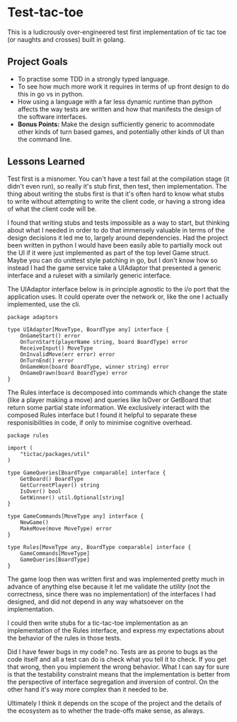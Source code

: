 # Test-tac-toe

This is a ludicrously over-engineered test first implementation of tic tac toe (or naughts and crosses) built in golang.

## Project Goals

 - To practise some TDD in a strongly typed language.
 - To see how much more work it requires in terms of up front design to do this in go vs in python.
 - How using a language with a far less dynamic runtime than python affects the way tests are written and how that manifests the design of the software interfaces.
 - **Bonus Points:** Make the design sufficiently generic to acommodate other kinds of turn based games, and potentially other kinds of UI than the command line.

## Lessons Learned

Test first is a misnomer. You can't have a test fail at the compilation stage (it didn't even run), so really it's stub first, then test, then implementation. The thing about writing the stubs first is that it's often hard to know what stubs to write without attempting to write the client code, or having a strong idea of what the client code will be.

I found that writing stubs and tests impossible as a way to start, but thinking about what I needed in order to do that immensely valuable in terms of the design decisions it led me to, largely around dependencies. Had the project been written in python I would have been easily able to partially mock out the UI if it were just implemented as part of the top level Game struct. Maybe you can do unittest style patching in go, but I don't know how so instead I had the game service take a UIAdaptor that presented a generic interface and a ruleset with a similarly generic interface.

The UIAdaptor interface below is in principle agnostic to the i/o port that the application uses. It could operate over the network or, like the one I actually implemented, use the cli.
```golang
package adaptors

type UIAdaptor[MoveType, BoardType any] interface {
	OnGameStart() error
	OnTurnStart(playerName string, board BoardType) error
	ReceiveInput() MoveType
	OnInvalidMove(err error) error
	OnTurnEnd() error
	OnGameWon(board BoardType, winner string) error
	OnGameDrawn(board BoardType) error
}
```

The Rules interface is decomposed into commands which change the state (like a player making a move) and queries like IsOver or GetBoard that return some partial state information. We exclusively interact with the composed Rules interface but I found it helpful to separate these responisibilities in code, if only to minimise cognitive overhead.
```golang
package rules

import (
	"tictac/packages/util"
)

type GameQueries[BoardType comparable] interface {
	GetBoard() BoardType
	GetCurrentPlayer() string
	IsOver() bool
	GetWinner() util.Optional[string]
}

type GameCommands[MoveType any] interface {
	NewGame()
	MakeMove(move MoveType) error
}

type Rules[MoveType any, BoardType comparable] interface {
	GameCommands[MoveType]
	GameQueries[BoardType]
}
```

The game loop then was written first and was implemented pretty much in advance of anything else because it let me validate the _utility_ (not the correctness, since there was no implementation) of the interfaces I had designed, and did not depend in any way whatsoever on the implementation.

I could then write stubs for a tic-tac-toe implementation as an implementation of the Rules interface, and express my expectations about the behavior of the rules in those tests.

Did I have fewer bugs in my code? no. Tests are as prone to bugs as the code itself and all a test can do is check what you tell it to check. If you get that wrong, then you implement the wrong behavior. What I can say for sure is that the testability constraint means that the implementation is better from the perspective of interface segregation and inversion of control. On the other hand it's way more complex than it needed to be. 

Ultimately I think it depends on the scope of the project and the details of the ecosystem as to whether the trade-offs make sense, as always.

